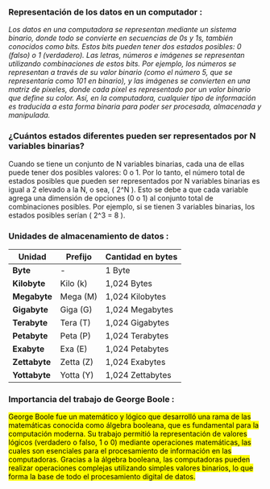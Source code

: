 ### Representación de los datos en un computador :
   _Los datos en una computadora se representan mediante un sistema binario, donde todo se convierte en secuencias de 0s y 1s, también conocidos como bits. Estos bits pueden tener dos estados posibles: 0 (falso) o 1 (verdadero). Las letras, números e imágenes se representan utilizando combinaciones de estos bits. Por ejemplo, los números se representan a través de su valor binario (como el número 5, que se representaría como 101 en binario), y las imágenes se convierten en una matriz de píxeles, donde cada píxel es representado por un valor binario que define su color. Así, en la computadora, cualquier tipo de información es traducida a esta forma binaria para poder ser procesada, almacenada y manipulada._

### ¿Cuántos estados diferentes pueden ser representados por N variables binarias?
   Cuando se tiene un conjunto de N variables binarias, cada una de ellas puede tener dos posibles valores: 0 o 1. Por lo tanto, el número total de estados posibles que pueden ser representados por N variables binarias es igual a 2 elevado a la N, o sea, \( 2^N \). Esto se debe a que cada variable agrega una dimensión de opciones (0 o 1) al conjunto total de combinaciones posibles. Por ejemplo, si se tienen 3 variables binarias, los estados posibles serían \( 2^3 = 8 \).

### Unidades de almacenamiento de datos :

| Unidad        | Prefijo      | Cantidad en bytes    |
|---------------|--------------|----------------------|
| **Byte**      | -            | 1 Byte               |
| **Kilobyte**  | Kilo (k)     | 1,024 Bytes          |
| **Megabyte**  | Mega (M)     | 1,024 Kilobytes      |
| **Gigabyte**  | Giga (G)     | 1,024 Megabytes      |
| **Terabyte**  | Tera (T)     | 1,024 Gigabytes      |
| **Petabyte**  | Peta (P)     | 1,024 Terabytes      |
| **Exabyte**   | Exa (E)      | 1,024 Petabytes      |
| **Zettabyte** | Zetta (Z)    | 1,024 Exabytes       |
| **Yottabyte** | Yotta (Y)    | 1,024 Zettabytes     |

### Importancia del trabajo de George Boole :  
   <mark>George Boole fue un matemático y lógico que desarrolló una rama de las matemáticas conocida como álgebra booleana, que es fundamental para la computación moderna. Su trabajo permitió la representación de valores lógicos (verdadero o falso, 1 o 0) mediante operaciones matemáticas, las cuales son esenciales para el procesamiento de información en las computadoras. Gracias a la álgebra booleana, las computadoras pueden realizar operaciones complejas utilizando simples valores binarios, lo que forma la base de todo el procesamiento digital de datos.
